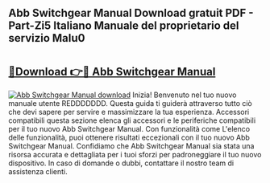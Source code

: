 ## Abb Switchgear Manual Download gratuit PDF - Part-Zi5 Italiano Manuale del proprietario del servizio MaIu0

# <h2><a href="http://df9hdl0.blite.top/?on=Abb+Switchgear+Manual">🔗Download 👉🔴 Abb Switchgear Manual</a></h2>

[![Abb Switchgear Manual download](https://i.imgur.com/lujVjoI.png)](http://df9hdl0.blite.top/?on=Abb+Switchgear+Manual)
Inizia! Benvenuto nel tuo nuovo manuale utente REDDDDDDD. Questa guida ti guiderà attraverso tutto ciò che devi sapere per servire e massimizzare la tua esperienza. Accessori compatibili questa sezione elenca gli accessori e le periferiche compatibili per il tuo nuovo Abb Switchgear Manual. Con funzionalità come L'elenco delle funzionalità, puoi ottenere risultati eccezionali con il tuo nuovo Abb Switchgear Manual. Confidiamo che Abb Switchgear Manual sia stata una risorsa accurata e dettagliata per i tuoi sforzi per padroneggiare il tuo nuovo dispositivo. In caso di domande o dubbi, contattare il nostro team di assistenza clienti.
